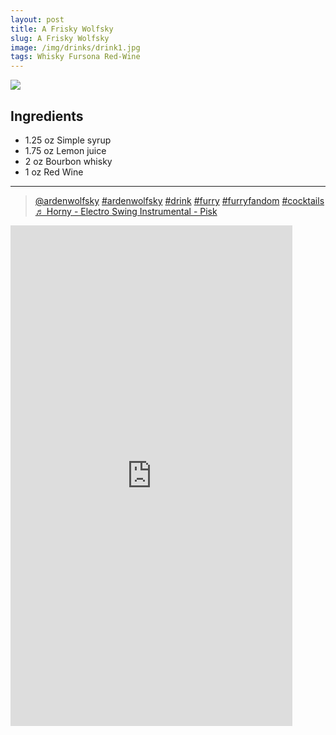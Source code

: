 ```yaml
--- 
layout: post
title: A Frisky Wolfsky
slug: A Frisky Wolfsky
image: /img/drinks/drink1.jpg
tags: Whisky Fursona Red-Wine
---
```

<img src="{{ site.url }}/img/drinks/drink1.jpg" class="drink-image-post">

## Ingredients
* 1.25 oz Simple syrup
* 1.75 oz Lemon juice
* 2 oz Bourbon whisky
* 1 oz Red Wine

<hr>

<div class="drink-media">
<blockquote class="tiktok-embed" cite="https://www.tiktok.com/@ardenwolfsky/video/7115515592026688814" data-video-id="7115515592026688814"> <section> <a target="_blank" title="@ardenwolfsky" href="https://www.tiktok.com/@ardenwolfsky?refer=embed" rel="noopener">@ardenwolfsky</a> <a title="ardenwolfsky" target="_blank" href="https://www.tiktok.com/tag/ardenwolfsky?refer=embed" rel="noopener">#ardenwolfsky</a> <a title="drink" target="_blank" href="https://www.tiktok.com/tag/drink?refer=embed" rel="noopener">#drink</a> <a title="furry" target="_blank" href="https://www.tiktok.com/tag/furry?refer=embed" rel="noopener">#furry</a> <a title="furryfandom" target="_blank" href="https://www.tiktok.com/tag/furryfandom?refer=embed" rel="noopener">#furryfandom</a> <a title="cocktails" target="_blank" href="https://www.tiktok.com/tag/cocktails?refer=embed" rel="noopener">#cocktails</a> <a target="_blank" title="♬ Horny - Electro Swing Instrumental - Pisk" href="https://www.tiktok.com/music/Horny-Electro-Swing-Instrumental-6816791095914006530?refer=embed" rel="noopener">♬ Horny - Electro Swing Instrumental - Pisk</a> </section> </blockquote> <script async="" src="https://www.tiktok.com/embed.js"></script>

<div class="youtube-iframe"><iframe width="451" height="801" src="https://www.youtube.com/embed/UD3mAL3Bcu4" title="" frameborder="0" allow="accelerometer; autoplay; clipboard-write; encrypted-media; gyroscope; picture-in-picture; web-share" allowfullscreen=""></iframe></div>
</div>